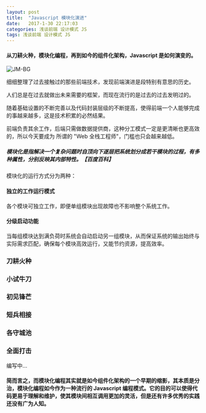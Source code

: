```yaml
---
layout: post
title:  "Javascript 模块化演进"
date:   2017-1-30 22:17:03
categories: 浅谈前端 设计模式 JS
tags: 浅谈前端 设计模式 JS
---
```

#### 从刀耕火种，模块化编程，再到如今的组件化架构，Javascript 是如何演变的。

![JM-BG](http://i.imgur.com/9043QaQ.jpg)

细细整理了过去接触过的那些前端技术，发现前端演进是段特别有意思的历史。

人们总是在过去就做出未来需要的框架，而现在流行的是过去的过去发明过的。

随着基础设置的不断完善以及代码封装层级的不断提高，使得前端一个人能够完成的事越来越多，这是技术积累的必然结果。

前端负责其余工作，后端只需做数据提供商，这种分工模式一定是更清晰也更高效的，所以今天要成为 所谓的 "Web 全栈工程师"，门槛也只会越来越低。

##### 模块化是指解决一个复杂问题时自顶向下逐层把系统划分成若干模块的过程，有多种属性，分别反映其内部特性。【百度百科】

模块化的运行方式分为两种：

#### 独立的工作运行模式

各个模块可独立工作，即便单组模块出现故障也不影响整个系统工作。
 
#### 分级启动功能

当每组模块达到满负荷时系统会自动启动另一组模块，从而保证系统的输出始终与实际需求匹配，确保每个模块高效运行，又能节约资源，提高效率。



### 刀耕火种



### 小试牛刀

### 初见锋芒

### 短兵相接

### 各守城池

### 全面打击

编写中...

#### 简而言之，而模块化编程其实就是如今组件化架构的一个早期的缩影，其本质是分治，模块化编程如今作为一种流行的 Javascript 编程模式。它的目的可以使得代码更易于理解和维护，使其模块间相互调用更加的灵活，但是还有许多优秀的实践还没有广为人知。